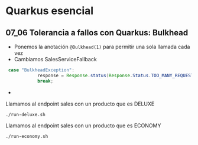 # Quarkus esencial
## 07_06 Tolerancia a fallos con Quarkus: Bulkhead

* Ponemos la anotación `@Bulkhead(1)` para permitir una sola llamada cada vez
* Cambiamos SalesServiceFallback
```java
 case "BulkheadException":
            response = Response.status(Response.Status.TOO_MANY_REQUESTS).build();
            break;
```  
* 

Llamamos al endpoint sales con un producto que es DELUXE
```shell
./run-deluxe.sh
```

Llamamos al endpoint sales con un producto que es ECONOMY

```shell
./run-economy.sh
```

